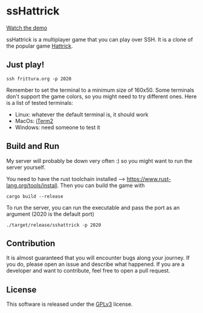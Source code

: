 # ssHattrick

[Watch the demo](./demo.gif)

ssHattrick is a multiplayer game that you can play over SSH. It is a clone of the popular game [Hattrick](https://www.retrogames.cz/play_1368-Atari7800.php).

## Just play!

`ssh frittura.org -p 2020`

Remember to set the terminal to a minimum size of 160x50. Some terminals don't support the game colors, so you might need to try different ones. Here is a list of tested terminals:

-   Linux: whatever the default terminal is, it should work
-   MacOs: [iTerm2](https://iterm2.com/)
-   Windows: need someone to test it

## Build and Run

My server will probably be down very often :) so you might want to run the server yourself.

You need to have the rust toolchain installed --> https://www.rust-lang.org/tools/install. Then you can build the game with

`cargo build --release`

To run the server, you can run the executable and pass the port as an argument (2020 is the default port)

`./target/release/sshattrick -p 2020`

## Contribution

It is almost guaranteed that you will encounter bugs along your journey. If you do, please open an issue and describe what happened. If you are a developer and want to contribute, feel free to open a pull request.

## License

This software is released under the [GPLv3](https://www.gnu.org/licenses/gpl-3.0.en.html) license.
